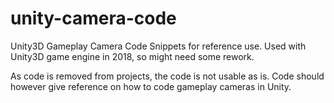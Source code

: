 # unity-camera-code
Unity3D Gameplay Camera Code Snippets for reference use. Used with Unity3D game engine in 2018, so might need some rework.

As code is removed from projects, the code is not usable as is. Code should however give reference on how to code gameplay cameras in Unity.
